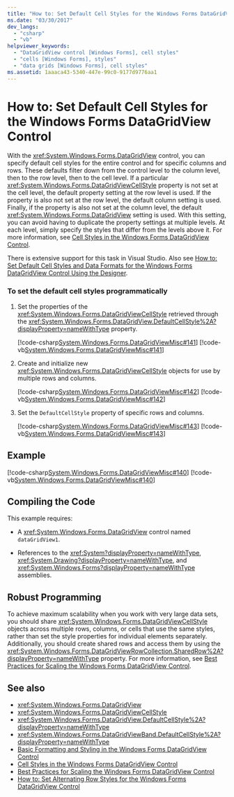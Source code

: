 ```yaml
---
title: "How to: Set Default Cell Styles for the Windows Forms DataGridView Control"
ms.date: "03/30/2017"
dev_langs: 
  - "csharp"
  - "vb"
helpviewer_keywords: 
  - "DataGridView control [Windows Forms], cell styles"
  - "cells [Windows Forms], styles"
  - "data grids [Windows Forms], cell styles"
ms.assetid: 1aaaca43-5340-447e-99c0-9177d9776aa1
---
```

# How to: Set Default Cell Styles for the Windows Forms DataGridView Control
With the <xref:System.Windows.Forms.DataGridView> control, you can specify default cell styles for the entire control and for specific columns and rows. These defaults filter down from the control level to the column level, then to the row level, then to the cell level. If a particular <xref:System.Windows.Forms.DataGridViewCellStyle> property is not set at the cell level, the default property setting at the row level is used. If the property is also not set at the row level, the default column setting is used. Finally, if the property is also not set at the column level, the default <xref:System.Windows.Forms.DataGridView> setting is used. With this setting, you can avoid having to duplicate the property settings at multiple levels. At each level, simply specify the styles that differ from the levels above it. For more information, see [Cell Styles in the Windows Forms DataGridView Control](cell-styles-in-the-windows-forms-datagridview-control.md).  
  
 There is extensive support for this task in Visual Studio.  Also see [How to: Set Default Cell Styles and Data Formats for the Windows Forms DataGridView Control Using the Designer](default-cell-styles-datagridview.md).  
  
### To set the default cell styles programmatically  
  
1. Set the properties of the <xref:System.Windows.Forms.DataGridViewCellStyle> retrieved through the <xref:System.Windows.Forms.DataGridView.DefaultCellStyle%2A?displayProperty=nameWithType> property.  
  
     [!code-csharp[System.Windows.Forms.DataGridViewMisc#141](~/samples/snippets/csharp/VS_Snippets_Winforms/System.Windows.Forms.DataGridViewMisc/CS/datagridviewmisc.cs#141)]
     [!code-vb[System.Windows.Forms.DataGridViewMisc#141](~/samples/snippets/visualbasic/VS_Snippets_Winforms/System.Windows.Forms.DataGridViewMisc/VB/datagridviewmisc.vb#141)]  
  
2. Create and initialize new <xref:System.Windows.Forms.DataGridViewCellStyle> objects for use by multiple rows and columns.  
  
     [!code-csharp[System.Windows.Forms.DataGridViewMisc#142](~/samples/snippets/csharp/VS_Snippets_Winforms/System.Windows.Forms.DataGridViewMisc/CS/datagridviewmisc.cs#142)]
     [!code-vb[System.Windows.Forms.DataGridViewMisc#142](~/samples/snippets/visualbasic/VS_Snippets_Winforms/System.Windows.Forms.DataGridViewMisc/VB/datagridviewmisc.vb#142)]  
  
3. Set the `DefaultCellStyle` property of specific rows and columns.  
  
     [!code-csharp[System.Windows.Forms.DataGridViewMisc#143](~/samples/snippets/csharp/VS_Snippets_Winforms/System.Windows.Forms.DataGridViewMisc/CS/datagridviewmisc.cs#143)]
     [!code-vb[System.Windows.Forms.DataGridViewMisc#143](~/samples/snippets/visualbasic/VS_Snippets_Winforms/System.Windows.Forms.DataGridViewMisc/VB/datagridviewmisc.vb#143)]  
  
## Example  
 [!code-csharp[System.Windows.Forms.DataGridViewMisc#140](~/samples/snippets/csharp/VS_Snippets_Winforms/System.Windows.Forms.DataGridViewMisc/CS/datagridviewmisc.cs#140)]
 [!code-vb[System.Windows.Forms.DataGridViewMisc#140](~/samples/snippets/visualbasic/VS_Snippets_Winforms/System.Windows.Forms.DataGridViewMisc/VB/datagridviewmisc.vb#140)]  
  
## Compiling the Code  
 This example requires:  
  
- A <xref:System.Windows.Forms.DataGridView> control named `dataGridView1`.  
  
- References to the <xref:System?displayProperty=nameWithType>, <xref:System.Drawing?displayProperty=nameWithType>, and <xref:System.Windows.Forms?displayProperty=nameWithType> assemblies.  
  
## Robust Programming  
 To achieve maximum scalability when you work with very large data sets, you should share <xref:System.Windows.Forms.DataGridViewCellStyle> objects across multiple rows, columns, or cells that use the same styles, rather than set the style properties for individual elements separately. Additionally, you should create shared rows and access them by using the <xref:System.Windows.Forms.DataGridViewRowCollection.SharedRow%2A?displayProperty=nameWithType> property. For more information, see [Best Practices for Scaling the Windows Forms DataGridView Control](best-practices-for-scaling-the-windows-forms-datagridview-control.md).  
  
## See also

- <xref:System.Windows.Forms.DataGridView>
- <xref:System.Windows.Forms.DataGridViewCellStyle>
- <xref:System.Windows.Forms.DataGridView.DefaultCellStyle%2A?displayProperty=nameWithType>
- <xref:System.Windows.Forms.DataGridViewBand.DefaultCellStyle%2A?displayProperty=nameWithType>
- [Basic Formatting and Styling in the Windows Forms DataGridView Control](basic-formatting-and-styling-in-the-windows-forms-datagridview-control.md)
- [Cell Styles in the Windows Forms DataGridView Control](cell-styles-in-the-windows-forms-datagridview-control.md)
- [Best Practices for Scaling the Windows Forms DataGridView Control](best-practices-for-scaling-the-windows-forms-datagridview-control.md)
- [How to: Set Alternating Row Styles for the Windows Forms DataGridView Control](how-to-set-alternating-row-styles-for-the-windows-forms-datagridview-control.md)
